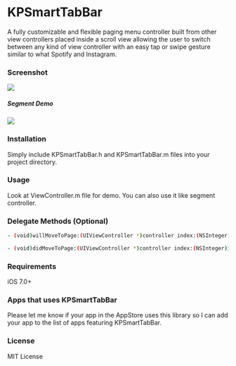 # KPSmartTabBar
A fully customizable and flexible paging menu controller built from other view controllers placed inside a scroll view allowing the user to switch between any kind of view controller with an easy tap or swipe gesture similar to what Spotify and Instagram.


### Screenshot
![](https://github.com/KrishnaPatell/KPSmartTabBar/blob/master/KPSmartTabBar/demo.gif)

##### Segment Demo

![](https://github.com/KrishnaPatell/KPSmartTabBar/blob/master/KPSmartTabBar/SegmentDemo.png) 

### Installation
Simply include KPSmartTabBar.h and KPSmartTabBar.m files into your project directory.


### Usage
Look at ViewController.m file for demo.
You can also use it like segment controller.

### Delegate Methods (Optional)

```sh
- (void)willMoveToPage:(UIViewController *)controller index:(NSInteger)index {}

- (void)didMoveToPage:(UIViewController *)controller index:(NSInteger)index {}
```

### Requirements
iOS 7.0+

### Apps that uses KPSmartTabBar
Please let me know if your app in the AppStore uses this library so I can add your app to the list of apps featuring KPSmartTabBar.

### License
MIT License
